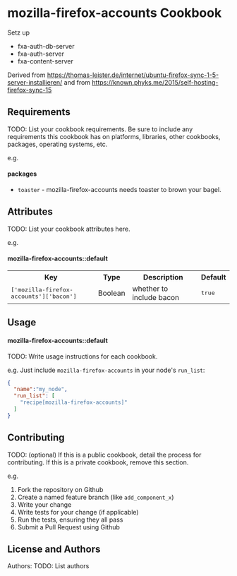 mozilla-firefox-accounts Cookbook
=================================

Setz up
- fxa-auth-db-server
- fxa-auth-server
- fxa-content-server


Derived from https://thomas-leister.de/internet/ubuntu-firefox-sync-1-5-server-installieren/
and from https://known.phyks.me/2015/self-hosting-firefox-sync-15

Requirements
------------
TODO: List your cookbook requirements. Be sure to include any requirements this cookbook has on platforms, libraries, other cookbooks, packages, operating systems, etc.

e.g.
#### packages
- `toaster` - mozilla-firefox-accounts needs toaster to brown your bagel.

Attributes
----------
TODO: List your cookbook attributes here.

e.g.
#### mozilla-firefox-accounts::default
<table>
  <tr>
    <th>Key</th>
    <th>Type</th>
    <th>Description</th>
    <th>Default</th>
  </tr>
  <tr>
    <td><tt>['mozilla-firefox-accounts']['bacon']</tt></td>
    <td>Boolean</td>
    <td>whether to include bacon</td>
    <td><tt>true</tt></td>
  </tr>
</table>

Usage
-----
#### mozilla-firefox-accounts::default
TODO: Write usage instructions for each cookbook.

e.g.
Just include `mozilla-firefox-accounts` in your node's `run_list`:

```json
{
  "name":"my_node",
  "run_list": [
    "recipe[mozilla-firefox-accounts]"
  ]
}
```

Contributing
------------
TODO: (optional) If this is a public cookbook, detail the process for contributing. If this is a private cookbook, remove this section.

e.g.
1. Fork the repository on Github
2. Create a named feature branch (like `add_component_x`)
3. Write your change
4. Write tests for your change (if applicable)
5. Run the tests, ensuring they all pass
6. Submit a Pull Request using Github

License and Authors
-------------------
Authors: TODO: List authors
